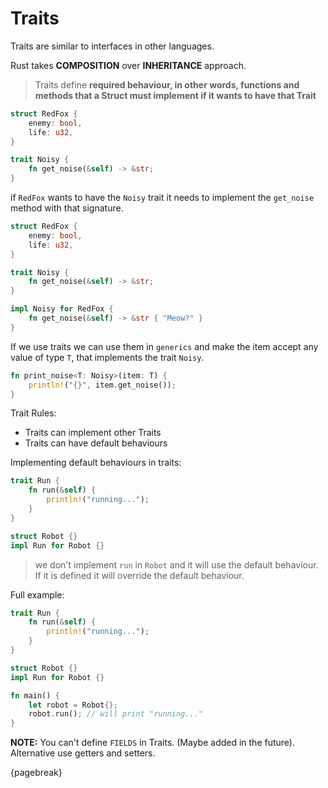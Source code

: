 # Traits

Traits are similar to interfaces in other languages.

Rust takes **COMPOSITION** over **INHERITANCE** approach.
> Traits define **required behaviour, in other words, functions and methods that a Struct must implement if it wants to have that Trait**


```rust
struct RedFox {
	enemy: bool,
	life: u32,
}

trait Noisy {
	fn get_noise(&self) -> &str;
}
```


if `RedFox` wants to have the `Noisy` trait it needs to implement the `get_noise` method with that signature.

```rust
struct RedFox {
	enemy: bool,
	life: u32,
}

trait Noisy {
	fn get_noise(&self) -> &str;
}

impl Noisy for RedFox {
	fn get_noise(&self) -> &str { "Meow?" }
}
```


If we use traits we can use them in `generics`  and make the item accept any value of type `T`, that implements the trait `Noisy`.

```rust
fn print_noise<T: Noisy>(item: T) {
	println!("{}", item.get_noise());
}
```

Trait Rules:
* Traits can implement other Traits
* Traits can have default behaviours


Implementing default behaviours in traits:

```rust
trait Run {
	fn run(&self) {
		println!("running...");
	}
}
```


```rust
struct Robot {}
impl Run for Robot {}

```

>  we don't implement `run` in `Robot` and it will use the default behaviour. If it is defined it will override the default behaviour.


Full example:

```rust
trait Run {
	fn run(&self) {
		println!("running...");
	}
}

struct Robot {}
impl Run for Robot {}

fn main() {
	let robot = Robot{};
	robot.run(); // will print "running..."
}
```

**NOTE:** You can't define `FIELDS` in Traits. (Maybe added in the future). Alternative use getters and setters.

{pagebreak}
